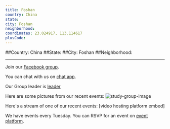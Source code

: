 ```yaml
---
title: Foshan
country: China
state: 
city: Foshan
neighborhood: 
coordinates: 23.024917, 113.114617
plusCode:
---
```


##Country: China
##State: 
##City: Foshan
##Neighborhood: 
*****
Join our [Facebook group](https://www.facebook.com/groups/Free.Code.Camp.Foshan).

You can chat with us on [chat app]().

Our Group leader is [leader]()

Here are some pictures from our recent events:
![study-group-image]()

Here's a stream of one of our recent events:
[video hosting platform embed]

We have events every Tuesday. You can RSVP for an event on [event platform]().
